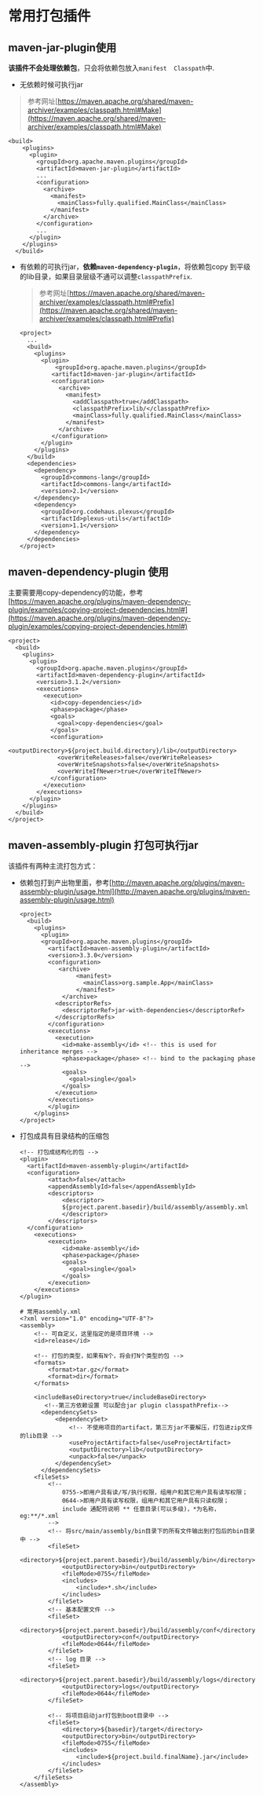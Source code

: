 # 常用打包插件

## maven-jar-plugin使用

**该插件不会处理依赖包**，只会将依赖包放入`manifest  Classpath`中.

- 无依赖时候可执行jar

> 参考网址[https://maven.apache.org/shared/maven-archiver/examples/classpath.html#Make](https://maven.apache.org/shared/maven-archiver/examples/classpath.html#Make)

```
<build>
    <plugins>
      <plugin>
        <groupId>org.apache.maven.plugins</groupId>
        <artifactId>maven-jar-plugin</artifactId>
        ...
        <configuration>
          <archive>
            <manifest>
              <mainClass>fully.qualified.MainClass</mainClass>
            </manifest>
          </archive>
        </configuration>
        ...
      </plugin>
    </plugins>
  </build>
```

- 有依赖的可执行jar，**依赖`maven-dependency-plugin`**，将依赖包copy 到平级的lib目录，如果目录层级不通可以调整`classpathPrefix`.

  > 参考网址[https://maven.apache.org/shared/maven-archiver/examples/classpath.html#Prefix](https://maven.apache.org/shared/maven-archiver/examples/classpath.html#Prefix)

  ```
  <project>
    ...
    <build>
      <plugins>
        <plugin>
        	<groupId>org.apache.maven.plugins</groupId>
           <artifactId>maven-jar-plugin</artifactId>
           <configuration>
             <archive>
               <manifest>
                 <addClasspath>true</addClasspath>
                 <classpathPrefix>lib/</classpathPrefix>
                 <mainClass>fully.qualified.MainClass</mainClass>
               </manifest>
             </archive>
           </configuration>
        </plugin>
      </plugins>
    </build>
    <dependencies>
      <dependency>
        <groupId>commons-lang</groupId>
        <artifactId>commons-lang</artifactId>
        <version>2.1</version>
      </dependency>
      <dependency>
        <groupId>org.codehaus.plexus</groupId>
        <artifactId>plexus-utils</artifactId>
        <version>1.1</version>
      </dependency>
    </dependencies>
  </project>
  ```

## maven-dependency-plugin 使用

主要需要用copy-dependency的功能，参考[https://maven.apache.org/plugins/maven-dependency-plugin/examples/copying-project-dependencies.html#](https://maven.apache.org/plugins/maven-dependency-plugin/examples/copying-project-dependencies.html#)

```
<project>
  <build>
    <plugins>
      <plugin>
        <groupId>org.apache.maven.plugins</groupId>
        <artifactId>maven-dependency-plugin</artifactId>
        <version>3.1.2</version>
        <executions>
          <execution>
            <id>copy-dependencies</id>
            <phase>package</phase>
            <goals>
              <goal>copy-dependencies</goal>
            </goals>
            <configuration>
              <outputDirectory>${project.build.directory}/lib</outputDirectory>
              <overWriteReleases>false</overWriteReleases>
              <overWriteSnapshots>false</overWriteSnapshots>
              <overWriteIfNewer>true</overWriteIfNewer>
            </configuration>
          </execution>
        </executions>
      </plugin>
    </plugins>
  </build>
</project>
```

## maven-assembly-plugin 打包可执行jar

该插件有两种主流打包方式：

- 依赖包打到产出物里面，参考[http://maven.apache.org/plugins/maven-assembly-plugin/usage.html](http://maven.apache.org/plugins/maven-assembly-plugin/usage.html)

  ```
  <project>
    <build>
      <plugins>
        <plugin>
       	<groupId>org.apache.maven.plugins</groupId>
          <artifactId>maven-assembly-plugin</artifactId>
          <version>3.3.0</version>
          <configuration>
             <archive>
                  <manifest>
                    <mainClass>org.sample.App</mainClass>
                  </manifest>
              </archive>
            <descriptorRefs>
              <descriptorRef>jar-with-dependencies</descriptorRef>
            </descriptorRefs>
          </configuration>
          <executions>
            <execution>
              <id>make-assembly</id> <!-- this is used for inheritance merges -->
              <phase>package</phase> <!-- bind to the packaging phase -->
              <goals>
                <goal>single</goal>
              </goals>
            </execution>
          </executions>
          </plugin>
      </plugins>
  </project>
  ```

- 打包成具有目录结构的压缩包

  ```
  <!-- 打包成结构化的包 -->
  <plugin>
  	<artifactId>maven-assembly-plugin</artifactId>
  	<configuration>
          <attach>false</attach>
          <appendAssemblyId>false</appendAssemblyId>
          <descriptors>
              <descriptor>
              ${project.parent.basedir}/build/assembly/assembly.xml
              </descriptor>
          </descriptors>
  	</configuration>
      <executions>
          <execution>
              <id>make-assembly</id>
              <phase>package</phase>
              <goals>
              	<goal>single</goal>
              </goals>
          </execution>
      </executions>
  </plugin>
  ```

  ```
  # 常用assembly.xml
  <?xml version="1.0" encoding="UTF-8"?>
  <assembly>
      <!-- 可自定义，这里指定的是项目环境 -->
      <id>release</id>
  
      <!-- 打包的类型，如果有N个，将会打N个类型的包 -->
      <formats>
          <format>tar.gz</format>
          <format>dir</format>
      </formats>
  
      <includeBaseDirectory>true</includeBaseDirectory>
         <!--第三方依赖设置 可以配合jar plugin classpathPrefix-->
        <dependencySets>
            <dependencySet>
                <!-- 不使用项目的artifact，第三方jar不要解压，打包进zip文件的lib目录 -->
                <useProjectArtifact>false</useProjectArtifact>
                <outputDirectory>lib</outputDirectory>
                <unpack>false</unpack>
            </dependencySet>
        </dependencySets>
      <fileSets>
          <!--
              0755->即用户具有读/写/执行权限，组用户和其它用户具有读写权限；
              0644->即用户具有读写权限，组用户和其它用户具有只读权限；
              include 通配符说明 ** 任意目录(可以多级)，*为名称，eg:**/*.xml
          -->
          <!-- 将src/main/assembly/bin目录下的所有文件输出到打包后的bin目录中 -->
          <fileSet>
              <directory>${project.parent.basedir}/build/assembly/bin</directory>
              <outputDirectory>bin</outputDirectory>
              <fileMode>0755</fileMode>
              <includes>
                  <include>*.sh</include>
              </includes>
          </fileSet>
          <!-- 基本配置文件 -->
          <fileSet>
              <directory>${project.parent.basedir}/build/assembly/conf</directory>
              <outputDirectory>conf</outputDirectory>
              <fileMode>0644</fileMode>
          </fileSet>
          <!-- log 目录 -->
          <fileSet>
              <directory>${project.parent.basedir}/build/assembly/logs</directory>
              <outputDirectory>logs</outputDirectory>
              <fileMode>0644</fileMode>
          </fileSet>
  
          <!-- 将项目启动jar打包到boot目录中 -->
          <fileSet>
              <directory>${basedir}/target</directory>
              <outputDirectory>bin</outputDirectory>
              <fileMode>0755</fileMode>
              <includes>
                  <include>${project.build.finalName}.jar</include>
              </includes>
          </fileSet>
      </fileSets>
  </assembly>
  ```

  



